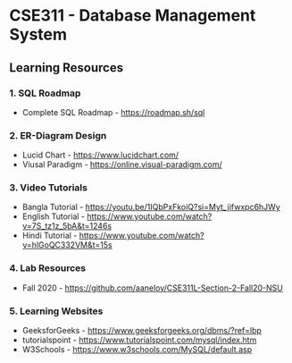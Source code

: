 # CSE311 - Database Management System

## Learning Resources

### 1. SQL Roadmap 
* Complete SQL Roadmap - https://roadmap.sh/sql

### 2. ER-Diagram Design
* Lucid Chart - https://www.lucidchart.com/
* Viusal Paradigm - https://online.visual-paradigm.com/

### 3. Video Tutorials
* Bangla Tutorial - https://youtu.be/1IQbPxFkoiQ?si=Myt_jifwxpc6hJWy
* English Tutorial - https://www.youtube.com/watch?v=7S_tz1z_5bA&t=1246s
* Hindi Tutorial - https://www.youtube.com/watch?v=hlGoQC332VM&t=15s

### 4. Lab Resources
* Fall 2020 - https://github.com/aaneloy/CSE311L-Section-2-Fall20-NSU

### 5. Learning Websites
* GeeksforGeeks - https://www.geeksforgeeks.org/dbms/?ref=lbp
* tutorialspoint - https://www.tutorialspoint.com/mysql/index.htm
* W3Schools - https://www.w3schools.com/MySQL/default.asp
